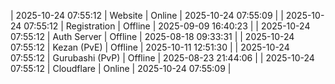 | 2025-10-24 07:55:12 | Website | Online | 2025-10-24 07:55:09 |
| 2025-10-24 07:55:12 | Registration | Offline | 2025-09-09 16:40:23 |
| 2025-10-24 07:55:12 | Auth Server | Offline | 2025-08-18 09:33:31 |
| 2025-10-24 07:55:12 | Kezan (PvE) | Offline | 2025-10-11 12:51:30 |
| 2025-10-24 07:55:12 | Gurubashi (PvP) | Offline | 2025-08-23 21:44:06 |
| 2025-10-24 07:55:12 | Cloudflare | Online | 2025-10-24 07:55:09 |
